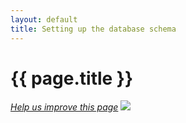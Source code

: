 ```yaml
---
layout: default
title: Setting up the database schema
---
```


<h1 id="instgde-install-schema">{{ page.title }}</h1>

<p><a href="{{ site.githuburl }}install-gde/install/schema.md" target="_blank"><em>Help us improve this page</em></a>&nbsp;<img src="{{ site.baseurl }}common/images/newWindow.gif"/></p>



